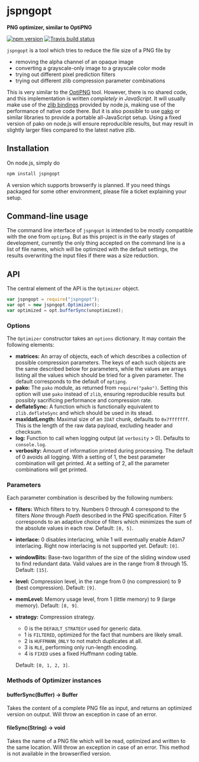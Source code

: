 # jspngopt

**PNG optimizer, similar to OptiPNG**

[![npm version](https://img.shields.io/npm/v/jspngopt.svg)](https://www.npmjs.com/package/jspngopt)
[![Travis build status](https://api.travis-ci.org/gagern/jspngopt.svg?branch=master)](https://travis-ci.org/gagern/jspngopt)

`jspngopt` is a tool which tries to reduce the file size of a PNG file by

* removing the alpha channel of an opaque image
* converting a grayscale-only image to a grayscale color mode
* trying out different pixel prediction filters
* trying out different zlib compression parameter combinations

This is very similar to the [OptiPNG](http://optipng.sourceforge.net/) tool.
However, there is no shared code, and this implementation is written
*completely in JavaScript*. It will usually make use of the
[zlib bindings](https://nodejs.org/api/zlib.html) provided by node.js,
making use of the performance of native code there.
But it is also possible to use [pako](http://nodeca.github.io/pako/)
or similar libraries to provide a portable all-JavaScript setup.
Using a fixed version of pako on node.js will ensure reproducible results,
but may result in slightly larger files compared to the latest native zlib.

## Installation

On node.js, simply do

```sh
npm install jspngopt
```

A version which supports browserify is planned.
If you need things packaged for some other environment,
please file a ticket explaining your setup.

## Command-line usage

The command line interface of `jspngopt` is intended to be
mostly compatible with the one from `optipng`.
But as this project is in the early stages of development,
currently the only thing accepted on the command line is a list of file names,
which will be optimized with the default settings,
the results overwriting the input files if there was a size reduction.

## API

The central element of the API is the `Optimizer` object.

```js
var jspngopt = require("jspngopt");
var opt = new jspngopt.Optimizer();
var optimized = opt.bufferSync(unoptimized);
```

### Options

The `Optimizer` constructor takes an `options` dictionary.
It may contain the following elements:

* **matrices:** An array of objects, each of which describes a collection of
  possible compression parameters. The keys of each such objects are the same
  described below for parameters, while the values are arrays listing all the
  values which should be tried for a given parameter. The default corresponds
  to the default of `optipng`.
* **pako:** The `pako` module, as returned from `require("pako")`.
  Setting this option will use `pako` instead of `zlib`,
  ensuring reproducible results but possibly sacrificing performance
  and compression rate.
* **deflateSync:** A function which is functionally equivalent
  to `zlib.deflateSync` and which should be used in its stead.
* **maxIdatLength:** Maximal size of an `IDAT` chunk, defaults to `0x7fffffff`.
  This is the length of the raw data payload, excluding header and checksum.
* **log:** Function to call when logging output (at `verbosity` > 0).
  Defaults to `console.log`.
* **verbosity:** Amount of information printed during processing.
  The default of 0 avoids all logging.
  With a setting of 1, the best parameter combination will get printed.
  At a setting of 2, all the parameter combinations will get printed.

### Parameters

Each parameter combination is described by the following numbers:

* **filters:** Which filters to try. Numbers 0 through 4 correspond to the
  filters *None* through *Paeth* described in the PNG specification.
  Filter 5 corresponds to an adaptive choice of filters which minimizes
  the sum of the absolute values in each row.
  Default: `[0, 5]`.
* **interlace:** 0 disables interlacing, while 1 will eventually enable
  Adam7 interlacing. Right now interlacing is not supported yet.
  Default: `[0]`.
* **windowBits:** Base-two logarithm of the size of the sliding window
  used to find redundant data.
  Valid values are in the range from 8 through 15.
  Default: `[15]`.
* **level:** Compression level, in the range from 0 (no compression)
  to 9 (best compression).
  Default: `[9]`.
* **memLevel:** Memory usage level, from 1 (little memory) to 9 (large memory).
  Default: `[8, 9]`.
* **strategy:** Compression strategy.
  * 0 is the `DEFAULT_STRATEGY` used for generic data.
  * 1 is `FILTERED`, optimized for the fact that numbers are likely small.
  * 2 is `HUFFMANN_ONLY` to not match duplicates at all.
  * 3 is `RLE`, performing only run-length encoding.
  * 4 is `FIXED` uses a fixed Huffmann coding table.

  Default: `[0, 1, 2, 3]`.

### Methods of Optimizer instances

#### bufferSync(Buffer) → Buffer

Takes the content of a complete PNG file as input,
and returns an optimized version on output.
Will throw an exception in case of an error.

#### fileSync(String) → void

Takes the name of a PNG file which will be read,
optimized and written to the same location.
Will throw an exception in case of an error.
This method is not available in the browserified version.
